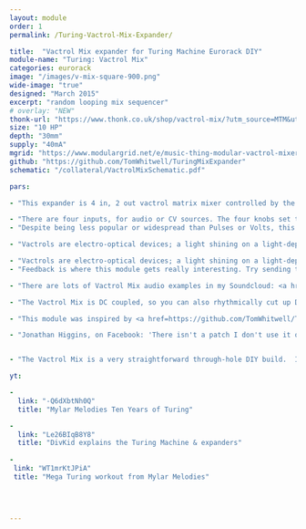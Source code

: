 ```yaml
---
layout: module
order: 1
permalink: /Turing-Vactrol-Mix-Expander/

title:  "Vactrol Mix expander for Turing Machine Eurorack DIY"
module-name: "Turing: Vactrol Mix"
categories: eurorack
image: "/images/v-mix-square-900.png"
wide-image: "true" 
designed: "March 2015"
excerpt: "random looping mix sequencer" 
# overlay: "NEW"
thonk-url: "https://www.thonk.co.uk/shop/vactrol-mix/?utm_source=MTM&utm_campaign=VactrolMix" 
size: "10 HP"
depth: "30mm"
supply: "40mA"
mgrid: "https://www.modulargrid.net/e/music-thing-modular-vactrol-mixer"
github: "https://github.com/TomWhitwell/TuringMixExpander"
schematic: "/collateral/VactrolMixSchematic.pdf"

pars: 

- "This expander is 4 in, 2 out vactrol matrix mixer controlled by the Turing Machine, connected around the back by a 16 pin ribbon cable. "

- "There are four inputs, for audio or CV sources. The four knobs set the level for each input. Next to each knob is a pair of LEDs. When the LED on the left is lit, the signal goes to the left output. When the LED on the right is lit, the signal goes to the right output. The LEDs are controlled by the Turing Machine module. The two outputs are both doubled (mult-ed) to make it easier to patch feedback loops."
- "Despite being less popular or widespread than Pulses or Volts, this is my favourite Turing Machine expander. It is a unique device that turns mundane source material into wild, unpredictable but rhythmically accessible patterns of sound. It’s a great way to create stereo effects, shifting drones, complex waveforms or feedback loops, and can be the heart of small (but chaotic) system. "

- "Vactrols are electro-optical devices; a light shining on a light-dependent resistor. They have an <a href=https://en.wikipedia.org/wiki/Resistive_opto-isolator#History>extraordinary history</a>, from powering the optical soundtracks on the first sound films in the 1920s to studio compressors, the tremolo in Fender guitar amps, and many of Don Buchla's 1970s synth designs. Modern vactrols are an LED pointing at a cadmium light dependent resistor, sealed together in a little black plastic box. Because the LDR reacts relatively slowly, the signals cut together smoothly, with no clicks or pops. Unfortunately, the cadmium in light dependent resistors is banned in Europe, so Vactrols are becoming harder to find.  "

- "Vactrols are electro-optical devices; a light shining on a light-dependent resistor. They have an <a href=https://en.wikipedia.org/wiki/Resistive_opto-isolator#History>extraordinary history</a>, from powering the optical soundtracks on the first sound films in the 1920s to studio compressors, the tremolo in Fender guitar amps, and many of Don Buchla's 1970s synth designs. Modern vactrols are an LED pointing at a cadmium light dependent resistor, sealed together in a little black plastic box. Because the LDR reacts relatively slowly, the signals cut together smoothly, with no clicks or pops. Unfortunately, the cadmium in light dependent resistors is banned in Europe, so Vactrols are becoming harder to find.  "
- "Feedback is where this module gets really interesting. Try sending the (bottom) left and right outputs to your output mixer, and the (top) left and right outputs to spring reverbs or delays, patching the delay/reverb outputs back into input channels. Carefully ride the input levels, and you'll get snippets of feedback. The main clock speed can have a huge effect on feedback levels, because it takes a while to build up."

- "There are lots of Vactrol Mix audio examples in my Soundcloud: <a href=https://soundcloud.com/musicthing/radio-music-20-minutes-of-madness>Twenty Minutes of Madness</a>, <a href=https://soundcloud.com/musicthing/contact-mic-feedback>Contact Mic Feedback</a> and this ancient track recorded using the breadboard prototype</a>."

- "The Vactrol Mix is DC coupled, so you can also rhythmically cut up DC sources; mix LFOs at different speeds with audio rate oscilllators, and frequency modulating a pair of oscillators using the two outputs. "

- "This module was inspired by <a href=https://github.com/TomWhitwell/TuringMixExpander/wiki/Grant-Richter's-Electro-Optical-Mixer>Grant Richter's Cadavre Exquis voltage controlled mixer</a>, which was inspired by André Breton's surrealist game <a href=https://en.wikipedia.org/wiki/Exquisite_corpse>Exquisite Corpse</a>. Richter's mixer also inspired the <a href=https://www.makenoisemusic.com/modules/rxmx-legacy>RxMx module by Make Noise</a>. "

- "Jonathan Higgins, on Facebook: 'There isn't a patch I don't use it on. People often thing you can only use it for crazy stereo percussion (which it is amazing at). But I also often patch all four outputs from the humpback filter into it for evolving stereo drones.'"


- "The Vactrol Mix is a very straightforward through-hole DIY build.  If you get stuck, the <a href=https://github.com/TomWhitwell/TuringMixExpander/issues>Github Issue List</a> is probably the best place to start - remember to check closed issues as well as open ones. "

yt:

- 
  link: "-Q6dXbtNh0Q"
  title: "Mylar Melodies Ten Years of Turing"

- 
  link: "Le26BIqB8Y8"
  title: "DivKid explains the Turing Machine & expanders"
  
- 
 link: "WT1mrKtJPiA"
 title: "Mega Turing workout from Mylar Melodies"
  
  


---
```


